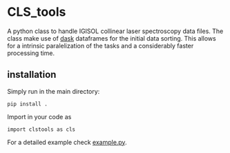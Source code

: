# CLS_tools

A python class to handle IGISOL collinear laser spectroscopy data files.
The class make use of [dask](https://docs.dask.org/) dataframes for the initial data sorting. This allows for a intrinsic paralelization of the tasks and a considerably faster processing time.

## installation

Simply run in the main directory:

`pip install .`

Import in your code as 

`import clstools as cls`

For a detailed example check [example.py](example.py).
